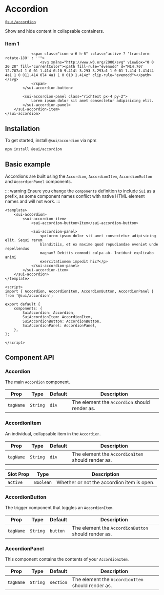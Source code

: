 # Accordion
[`@sui/accordion`](https://github.com/sgroupdesign/sui-vue/blob/main/packages/accordion)

Show and hide content in collapsable containers.

<code-preview heading="Accordion">
    <sui-accordion>
        <sui-accordion-item v-slot="{ active }">
            <sui-accordion-button class="flex justify-between w-full px-3 py-2 my-2 font-medium text-sm rounded-md hover:text-gray-700" :class="[active ? 'bg-gray-200 text-gray-700' : 'bg-gray-100 text-gray-500']">
                <h3>Item 1</h3>

                <span class="icon w-6 h-6" :class="active ? 'transform rotate-180' : ''">
                    <svg xmlns="http://www.w3.org/2000/svg" viewBox="0 0 20 20" fill="currentColor"><path fill-rule="evenodd" d="M14.707 12.707a1 1 0 01-1.414 0L10 9.414l-3.293 3.293a1 1 0 01-1.414-1.414l4-4a1 1 0 011.414 0l4 4a1 1 0 010 1.414z" clip-rule="evenodd"></path></svg>
                </span>
            </sui-accordion-button>

            <sui-accordion-panel class="richtext px-4 py-2">
                Lorem ipsum dolor sit amet consectetur adipisicing elit.
            </sui-accordion-panel>
        </sui-accordion-item>
    </sui-accordion>
</code-preview>

## Installation
To get started, install `@sui/accordion` via npm:

```sh
npm install @sui/accordion
```

## Basic example
Accordions are built using the `Accordion`, `AccordionItem`, `AccordionButton` and `AccordionPanel` components.

::: warning
Ensure you change the `components` definition to include `Sui` as a prefix, as some component names conflict with native HTML element names and will not work.
:::

```vue
<template>
    <sui-accordion>
        <sui-accordion-item>
            <sui-accordion-button>Item</sui-accordion-button>
            
            <sui-accordion-panel>
                <p>Lorem ipsum dolor sit amet consectetur adipisicing elit. Sequi rerum
                blanditiis, et ex maxime quod repudiandae eveniet unde repellendus
                magnam? Debitis commodi culpa ab. Incidunt explicabo animi
                exercitationem impedit hic?</p>
            </sui-accordion-panel>
        </sui-accordion-item>
    </sui-accordion>
</template>

<script>
import { Accordion, AccordionItem, AccordionButton, AccordionPanel } from '@sui/accordion';

export default {
    components: {
        SuiAccordion: Accordion,
        SuiAccordionItem: AccordionItem,
        SuiAccordionButton: AccordionButton,
        SuiAccordionPanel: AccordionPanel,
    },
};

</script>
```

## Component API

### Accordion
The main `Accordion` component.

| Prop | Type | Default | Description
| - | - | - | -
| `tagName` | `String` | `div` | The element the `Accordion` should render as.


### AccordionItem
An individual, collapsable item in the `Accordion`.

| Prop | Type | Default | Description
| - | - | - | -
| `tagName` | `String` | `div` | The element the `AccordionItem` should render as.

| Slot Prop | Type | Description
| - | - | -
| `active` | `Boolean` | Whether or not the accordion item is open.


### AccordionButton
The trigger component that toggles an `AccordionItem`.

| Prop | Type | Default | Description
| - | - | - | -
| `tagName` | `String` | `button` | The element the `AccordionButton` should render as.


### AccordionPanel
This component contains the contents of your `AccordionItem`.

| Prop | Type | Default | Description
| - | - | - | -
| `tagName` | `String` | `section` | The element the `AccordionItem` should render as.

